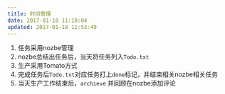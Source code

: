 ```yaml
---
title: 时间管理
date: 2017-01-18 11:10:04
updated: 2017-01-18 11:53:49
---
```

1. 任务采用nozbe管理
2. nozbe总结出任务后，当天将任务列入`Todo.txt`
3. 生产采用Tomato方式
4. 完成任务后`Todo.txt`对应任务打上`done`标记，并结束相关nozbe相关任务
5. 当天生产工作结束后，`archieve` 并回顾在nozbe添加评论